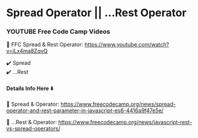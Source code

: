 # Spread Operator || ...Rest Operator

### YOUTUBE Free Code Camp Videos 

🚀 FFC Spread & Rest Operator: https://www.youtube.com/watch?v=iLx4ma8ZqvQ

✔️ Spread <br>
✔️ ...Rest <br>

#### Details Info Here ⬇️

🚀 Spread & Operator: https://www.freecodecamp.org/news/spread-operator-and-rest-parameter-in-javascript-es6-4416a9f47e5e/

🚀 ...Rest & Operator: https://www.freecodecamp.org/news/javascript-rest-vs-spread-operators/

